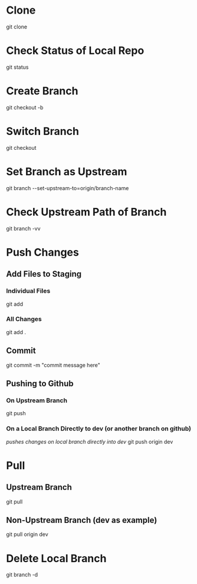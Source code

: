 # Clone
git clone <link>

# Check Status of Local Repo 
git status

# Create Branch
git checkout -b <branch-name>

# Switch Branch
git checkout <branch-name>

# Set Branch as Upstream
git branch --set-upstream-to=origin/branch-name

# Check Upstream Path of Branch
git branch -vv

# Push Changes
## Add Files to Staging

### Individual Files
git add <file1> <file2>

### All Changes
git add .

## Commit
git commit -m "commit message here"

## Pushing to Github

### On Upstream Branch
git push

### On a Local Branch Directly to dev (or another branch on github)
*pushes changes on local branch directly into dev*
git push origin dev

# Pull 

## Upstream Branch
git pull

## Non-Upstream Branch (dev as example)
git pull origin dev

# Delete Local Branch
git branch -d <branch-name>





